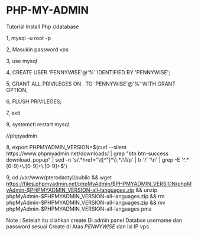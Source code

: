 # PHP-MY-ADMIN
Tutorial Install Php 
//database 

1, mysql -u root -p

2, Masukin password vps

3, use mysql

4, CREATE USER 'PENNYWISE'@'%' IDENTIFIED BY 'PENNYWISE';

5, GRANT ALL PRIVILEGES ON *.* TO 'PENNYWISE'@'%' WITH GRANT OPTION;

6, FLUSH PRIVILEGES;

7, exit

8, systemctl restart mysql

//phpyadmin 

8, export PHPMYADMIN_VERSION=$(curl --silent https://www.phpmyadmin.net/downloads/ | grep "btn btn-success download_popup" | sed -n 's/.*href="\([^"]*\).*/\1/p' | tr '/' '\n' | grep -E '^.*[0-9]+\.[0-9]+\.[0-9]+$')

9, cd /var/www/pterodactyl/public && wget https://files.phpmyadmin.net/phpMyAdmin/$PHPMYADMIN_VERSION/phpMyAdmin-$PHPMYADMIN_VERSION-all-languages.zip && unzip phpMyAdmin-$PHPMYADMIN_VERSION-all-languages.zip && rm phpMyAdmin-$PHPMYADMIN_VERSION-all-languages.zip && mv phpMyAdmin-$PHPMYADMIN_VERSION-all-languages pma

Note : Setelah itu silahkan create Di admin panel Databse username dan password sesuai Create di Atas *PENNYWISE* dan isi IP vps
